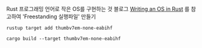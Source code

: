 Rust 프로그래밍 언어로 작은 OS를 구현하는 것 블로그
[Writing an OS in Rust](https://os.phil-opp.com/ko/) 를 참고하여 'Freestanding 실행파일' 만들기

```rustup target add thumbv7em-none-eabihf```

```cargo build --target thumbv7em-none-eabihf```